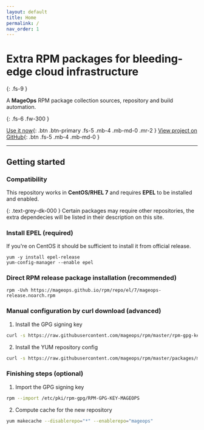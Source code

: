 ```yaml
---
layout: default
title: Home
permalink: /
nav_order: 1
---
```


# Extra RPM packages for bleeding-edge cloud infrastructure
{: .fs-9 }

A **MageOps** RPM package collection sources, repository
and build automation.

{: .fs-6 .fw-300 }

[Use it now](#getting-started){: .btn .btn-primary .fs-5 .mb-4 .mb-md-0 .mr-2 } [View project on GitHub](https://github.com/mageops/rpm){: .btn .fs-5 .mb-4 .mb-md-0 }

---

## Getting started

### Compatibility

This repository works in **CentOS/RHEL 7** and requires **EPEL** to be installed and enabled.

{: .text-grey-dk-000 }
Certain packages may require other repositories, the extra dependecies will be listed in
their description on this site.

### Install EPEL (required)

If you're on CentOS it should be sufficient to install it
from official release.

```shell
yum -y install epel-release
yum-config-manager --enable epel
```

### Direct RPM release package installation (recommended)

```shell
rpm -Uvh https://mageops.github.io/rpm/repo/el/7/mageops-release.noarch.rpm
```

### Manual configuration by curl download (advanced)

1. Install the GPG signing key
```bash
curl -s https://raw.githubusercontent.com/mageops/rpm/master/rpm-gpg-key.pub.asc > /etc/pki/rpm-gpg/RPM-GPG-KEY-MAGEOPS
```

2. Install the YUM repository config
```bash
curl -s https://raw.githubusercontent.com/mageops/rpm/master/packages/mageops-release/mageops.repo > /etc/yum.repos.d/mageops.repo
```

### Finishing steps (optional)

1. Import the GPG signing key 
```bash
rpm --import /etc/pki/rpm-gpg/RPM-GPG-KEY-MAGEOPS
```

2. Compute cache for the new repository
```bash
yum makecache --disablerepo="*" --enablerepo="mageops"
```



